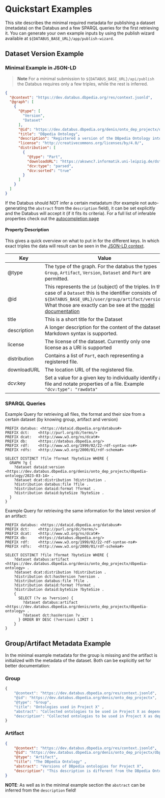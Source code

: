 # Quickstart Examples

This site describes the minimal required metadata for publishing a dataset (metadata) on the Databus and a few SPARQL queries for the first retrieving it. You can generate your own example inputs by using the publish wizard available at `${DATABUS_BASE_URL}/app/publish-wizard`. 

## Dataset Version Example

### Minimal Example in JSON-LD

> **Note**
> For a minimal submission to `${DATABUS_BASE_URL}/api/publish` the Databus requires only a few triples, while the rest is inferred. 



```json
{
  "@context": "https://dev.databus.dbpedia.org/res/context.jsonld",
  "@graph": [
    {
      "@type": [
        "Version",
        "Dataset"
      ],
      "@id": "https://dev.databus.dbpedia.org/denis/onto_dep_projectx/dbpedia-ontology/2023-03-14",
      "title": "DBpedia Ontology",
      "description": "Registered a version of the DBpedia Ontology into my account. \n\nUsing markdown:\n1. This is the version used in [project x](http://example.org) as a stable snapshot dependency \n2. License was checked -> CC-BY",
      "license": "http://creativecommons.org/licenses/by/4.0/",
      "distribution": [
        {
          "@type": "Part",
          "downloadURL": "https://akswnc7.informatik.uni-leipzig.de/dstreitmatter/archivo/dbpedia.org/ontology--DEV/2021.07.09-070001/ontology--DEV_type=parsed_sorted.nt",
          "dcv:type": "parsed",
          "dcv:sorted": "true"
        }
      ]
    }
  ]
}
```

If the Databus should NOT infer a certain metadatum (for example not auto-generating the `abstract` from the `description` field), it can be set explicitly and the Databus will accept it (if it fits its criteria). For a full list of inferable properties check out the [autocompletion page](/docs/auto-completion.md)

#### Property Description

This gives a quick overview on what to put in for the different keys. In which exact triples the data will result can be seen in the [JSON-LD context](https://downloads.dbpedia.org/databus/context.jsonld).

| Key          | Value                                                                                                                                                                                                                                              | 
|--------------|----------------------------------------------------------------------------------------------------------------------------------------------------------------------------------------------------------------------------------------------------|
| @type        | The type of the graph. For the databus the types `Group`, `Artifact`, `Version`, `Dataset` and `Part` are permitted.                                                                                                                               |
| @id          | This represents the `id` (subject) of the triples. In the case of a `Dataset` this is the identifier consists of `${DATABUS_BASE_URL}/user/group/artifact/version`. What those are exactly can be see at the [model documentation](/docs/model.md) |
| title        | This is a short title for the Dataset                                                                                                                                                                                                              |
| description  | A longer description for the content of the dataset. Markdown syntax is supported.                                                                                                                                                                 |
| license      | The license of the dataset. Currently only one license as a URI is supported                                                                                                                                                                       |
| distribution | Contains a list of `Part`,  each representing a registered file.                                                                                                                                                                                   |
| downloadURL  | The location URL of the registered file.                                                                                                                                                                                                           |
| dcv:key      | Set a value for a given key to individually identify a file and notate properties of a file. Example `"dcv:type": "rawdata"`                                                                                                                       |

### SPARQL Queries

Example Query for retrieving all files, the format and their size from a certain dataset (by knowing group, artifact and version)

```sparql
PREFIX databus: <https://dataid.dbpedia.org/databus#>
PREFIX dct:    <http://purl.org/dc/terms/>
PREFIX dcat:   <http://www.w3.org/ns/dcat#>
PREFIX db:     <https://databus.dbpedia.org/>
PREFIX rdf:    <http://www.w3.org/1999/02/22-rdf-syntax-ns#>
PREFIX rdfs:   <http://www.w3.org/2000/01/rdf-schema#>

SELECT DISTINCT ?file ?format ?byteSize WHERE {
  GRAPH ?g {
    ?dataset dataid:version <https://dev.databus.dbpedia.org/denis/onto_dep_projectx/dbpedia-ontology/2023-03-14> .
    ?dataset dcat:distribution ?distribution .
    ?distribution databus:file ?file .
    ?distribution dataid:format ?format .
    ?distribution dataid:byteSize ?byteSize .
  }
}
```

Example Query for retrieving the same information for the latest version of an artifact:

```sparql
PREFIX databus: <https://dataid.dbpedia.org/databus#>
PREFIX dct:    <http://purl.org/dc/terms/>
PREFIX dcat:   <http://www.w3.org/ns/dcat#>
PREFIX db:     <https://databus.dbpedia.org/>
PREFIX rdf:    <http://www.w3.org/1999/02/22-rdf-syntax-ns#>
PREFIX rdfs:   <http://www.w3.org/2000/01/rdf-schema#>

SELECT DISTINCT ?file ?format ?byteSize WHERE {
    ?dataset databus:artifact <https://dev.databus.dbpedia.org/denis/onto_dep_projectx/dbpedia-ontology> .
    ?dataset dcat:distribution ?distribution .
    ?distribution dct:hasVersion ?version .
    ?distribution databus:file ?file .
    ?distribution dataid:format ?format .
    ?distribution dataid:byteSize ?byteSize .
    {
      SELECT (?v as ?version) { 
        ?dataset databus:artifact <https://dev.databus.dbpedia.org/denis/onto_dep_projectx/dbpedia-ontology> . 
        ?dataset dct:hasVersion ?v . 
      } ORDER BY DESC (?version) LIMIT 1 
    }
}
```

## Group/Artifact Metadata Example

In the minimal example metadata for the group is missing and the artifact is initialized with the metadata of the dataset. Both can be explicitly set for better documentation:

### Group

```javascript
{
	"@context": "https://dev.databus.dbpedia.org/res/context.jsonld",
	"@id": "https://dev.databus.dbpedia.org/denis/onto_dep_projectx",
	"@type": "Group",
	"title": "Ontologies used in Project X" ,
	"abstract": "Collected ontologies to be used in Project X as dependencies for development.",
	"description": "Collected ontologies to be used in Project X as dependencies for development. The following work has beend done: \n1License was checked, all ontologies can be used in the project\n2. we created artifact using the original download location if the ontologies were ok, or we made a copy of a cleaned up version."
}
```


### Artifact

```json
{
	"@context": "https://dev.databus.dbpedia.org/res/context.jsonld",
	"@id": "https://dev.databus.dbpedia.org/denis/onto_dep_projectx/dbpedia-ontology",
	"@type": "Artifact",
	"title": "The DBpedia Ontology" ,
	"abstract": "Versions of DBpedia ontologies for Project X",
	"description": "This description is different from the DBpedia Ontology Dataset description, so describe the overarching goal of the Artifact. Should be similar to the description of each Dataset."
}
```

**NOTE**: As well as in the minimal example section the `abstract` can be inferred from the `description` field!
